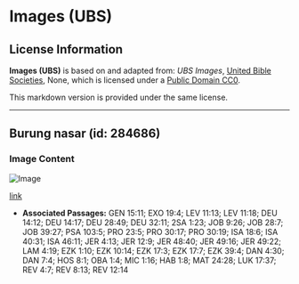 # Images (UBS)

## License Information

**Images (UBS)** is based on and adapted from: _UBS Images_, [United Bible Societies](https://unitedbiblesocieties.org/), None, which is licensed under a [Public Domain CC0](https://creativecommons.org/public-domain/cc0/).

This markdown version is provided under the same license.



--------------------------------

## Burung nasar (id: 284686)

### Image Content

![Image](https://cdn.aquifer.bible/aquifer-content/resources/Media/WEB-0280_vulture.jpg)

[link](https://cdn.aquifer.bible/aquifer-content/resources/Media/WEB-0280_vulture.jpg)

* **Associated Passages:** GEN 15:11; EXO 19:4; LEV 11:13; LEV 11:18; DEU 14:12; DEU 14:17; DEU 28:49; DEU 32:11; 2SA 1:23; JOB 9:26; JOB 28:7; JOB 39:27; PSA 103:5; PRO 23:5; PRO 30:17; PRO 30:19; ISA 18:6; ISA 40:31; ISA 46:11; JER 4:13; JER 12:9; JER 48:40; JER 49:16; JER 49:22; LAM 4:19; EZK 1:10; EZK 10:14; EZK 17:3; EZK 17:7; EZK 39:4; DAN 4:30; DAN 7:4; HOS 8:1; OBA 1:4; MIC 1:16; HAB 1:8; MAT 24:28; LUK 17:37; REV 4:7; REV 8:13; REV 12:14

